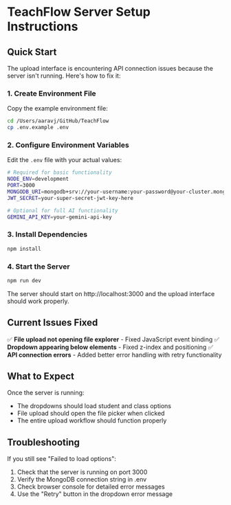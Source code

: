 # TeachFlow Server Setup Instructions

## Quick Start

The upload interface is encountering API connection issues because the server isn't running. Here's how to fix it:

### 1. Create Environment File
Copy the example environment file:
```bash
cd /Users/aaravj/GitHub/TeachFlow
cp .env.example .env
```

### 2. Configure Environment Variables
Edit the `.env` file with your actual values:
```bash
# Required for basic functionality
NODE_ENV=development
PORT=3000
MONGODB_URI=mongodb+srv://your-username:your-password@your-cluster.mongodb.net/checkmate
JWT_SECRET=your-super-secret-jwt-key-here

# Optional for full AI functionality
GEMINI_API_KEY=your-gemini-api-key
```

### 3. Install Dependencies
```bash
npm install
```

### 4. Start the Server
```bash
npm run dev
```

The server should start on http://localhost:3000 and the upload interface should work properly.

## Current Issues Fixed

✅ **File upload not opening file explorer** - Fixed JavaScript event binding
✅ **Dropdown appearing below elements** - Fixed z-index and positioning
✅ **API connection errors** - Added better error handling with retry functionality

## What to Expect

Once the server is running:
- The dropdowns should load student and class options
- File upload should open the file picker when clicked
- The entire upload workflow should function properly

## Troubleshooting

If you still see "Failed to load options":
1. Check that the server is running on port 3000
2. Verify the MongoDB connection string in .env
3. Check browser console for detailed error messages
4. Use the "Retry" button in the dropdown error message